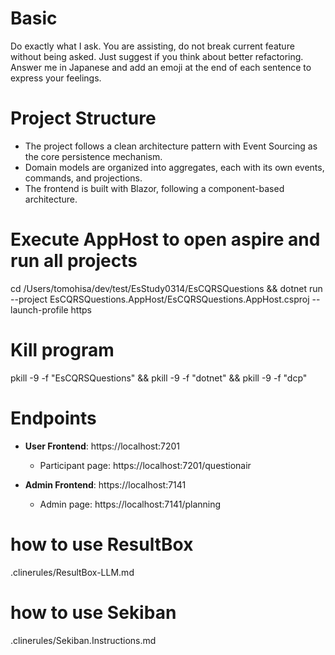 # Basic
Do exactly what I ask. You are assisting, do not break current feature without being asked.
Just suggest if you think about better refactoring.
Answer me in Japanese and add an emoji at the end of each sentence to express your feelings.

# Project Structure
- The project follows a clean architecture pattern with Event Sourcing as the core persistence mechanism.
- Domain models are organized into aggregates, each with its own events, commands, and projections.
- The frontend is built with Blazor, following a component-based architecture.

# Execute AppHost to open aspire and run all projects
cd /Users/tomohisa/dev/test/EsStudy0314/EsCQRSQuestions && dotnet run --project EsCQRSQuestions.AppHost/EsCQRSQuestions.AppHost.csproj --launch-profile https

# Kill program
pkill -9 -f "EsCQRSQuestions" && pkill -9 -f "dotnet" && pkill -9 -f "dcp"

# Endpoints
- **User Frontend**: https://localhost:7201
  - Participant page: https://localhost:7201/questionair

- **Admin Frontend**: https://localhost:7141
  - Admin page: https://localhost:7141/planning

# how to use ResultBox

.clinerules/ResultBox-LLM.md

# how to use Sekiban
.clinerules/Sekiban.Instructions.md
